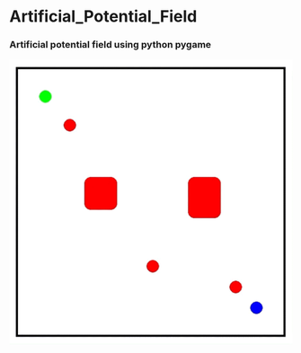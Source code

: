 # Artificial_Potential_Field
### Artificial potential field using python pygame
<img src="https://github.com/beyzakaratas/Artificial_Potential_Field/blob/main/apf.gif" width="auto">
